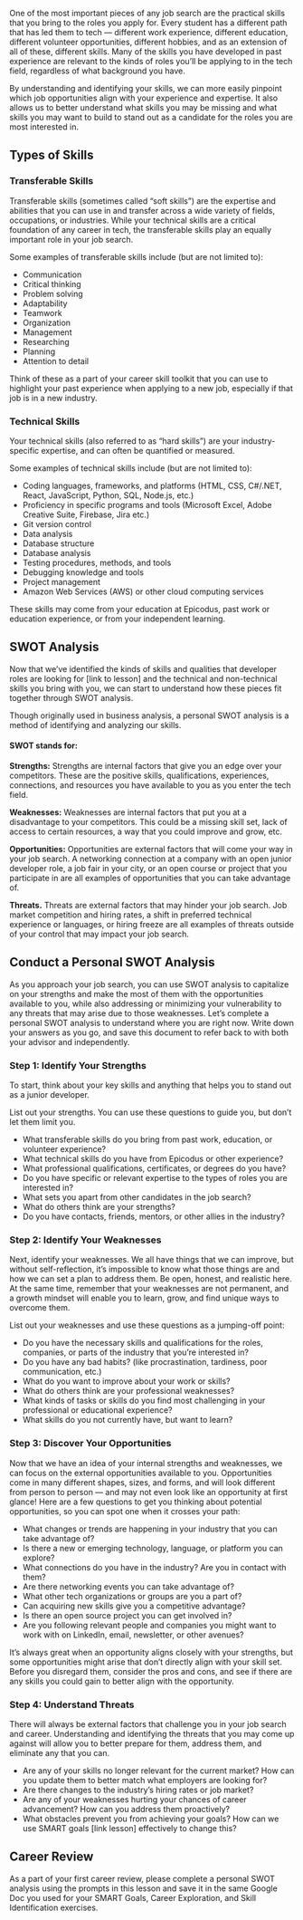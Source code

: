 One of the most important pieces of any job search are the practical skills that you bring to the roles you apply for. Every student has a different path that has led them to tech — different work experience, different education, different volunteer opportunities, different hobbies, and as an extension of all of these, different skills. Many of the skills you have developed in past experience are relevant to the kinds of roles you’ll be applying to in the tech field, regardless of what background you have. 

By understanding and identifying your skills, we can more easily pinpoint which job opportunities align with your experience and expertise. It also allows us to better understand what skills you may be missing and what skills you may want to build to stand out as a candidate for the roles you are most interested in. 

## Types of Skills

### Transferable Skills 

Transferable skills (sometimes called “soft skills”) are the expertise and abilities that you can use in and transfer across a wide variety of fields, occupations, or industries. While your technical skills are a critical foundation of any career in tech, the transferable skills play an equally important role in your job search. 

Some examples of transferable skills include (but are not limited to):

* Communication  
* Critical thinking 
* Problem solving 
* Adaptability 
* Teamwork
* Organization 
* Management 
* Researching 
* Planning 
* Attention to detail

Think of these as a part of your career skill toolkit that you can use to highlight your past experience when applying to a new job, especially if that job is in a new industry. 

### Technical Skills 

Your technical skills (also referred to as “hard skills”) are your industry-specific expertise, and can often be quantified or measured. 

Some examples of technical skills include (but are not limited to): 

* Coding languages, frameworks, and platforms (HTML, CSS, C#/.NET, React, JavaScript, Python, SQL, Node.js, etc.) 
* Proficiency in specific programs and tools (Microsoft Excel, Adobe Creative Suite, Firebase, Jira etc.) 
* Git version control 
* Data analysis 
* Database structure 
* Database analysis 
* Testing procedures, methods, and tools 
* Debugging knowledge and tools 
* Project management 
* Amazon Web Services (AWS) or other cloud computing services
   
These skills may come from your education at Epicodus, past work or education experience, or from your independent learning. 

## SWOT Analysis 

Now that we’ve identified the kinds of skills and qualities that developer roles are looking for [link to lesson] and the technical and non-technical skills you bring with you, we can start to understand how these pieces fit together through SWOT analysis. 

Though originally used in business analysis, a personal SWOT analysis is a method of identifying and analyzing our skills. 

#### SWOT stands for: 

**Strengths:** Strengths are internal factors that give you an edge over your competitors. These are the positive skills, qualifications, experiences, connections, and resources you have available to you as you enter the tech field. 

**Weaknesses:** Weaknesses are internal factors that put you at a disadvantage to your competitors. This could be a missing skill set, lack of access to certain resources, a way that you could improve and grow, etc. 

**Opportunities:** Opportunities are external factors that will come your way in your job search. A networking connection at a company with an open junior developer role, a job fair in your city, or an open course or project that you participate in are all examples of opportunities that you can take advantage of. 

**Threats.** Threats are external factors that may hinder your job search. Job market competition and hiring rates, a shift in preferred technical experience or languages, or hiring freeze are all examples of threats outside of your control that may impact your job search. 

## Conduct a Personal SWOT Analysis 

As you approach your job search, you can use SWOT analysis to capitalize on your strengths and make the most of them with the opportunities available to you, while also addressing or minimizing your vulnerability to any threats that may arise due to those weaknesses. 
Let’s complete a personal SWOT analysis to understand where you are right now. Write down your answers as you go, and save this document to refer back to with both your advisor and independently. 

### Step 1: Identify Your Strengths 

To start, think about your key skills and anything that helps you to stand out as a junior developer. 

List out your strengths. You can use these questions to guide you, but don’t let them limit you.

* What transferable skills do you bring from past work, education, or volunteer experience? 
* What technical skills do you have from Epicodus or other experience? 
* What professional qualifications, certificates, or degrees do you have? 
* Do you have specific or relevant expertise to the types of roles you are interested in? 
* What sets you apart from other candidates in the job search? 
* What do others think are your strengths? 
* Do you have contacts, friends, mentors, or other allies in the industry?

### Step 2: Identify Your Weaknesses 

Next, identify your weaknesses. We all have things that we can improve, but without self-reflection, it’s impossible to know what those things are and how we can set a plan to address them. Be open, honest, and realistic here. At the same time, remember that your weaknesses are not permanent, and a growth mindset will enable you to learn, grow, and find unique ways to overcome them.

List out your weaknesses and use these questions as a jumping-off point:  

* Do you have the necessary skills and qualifications for the roles, companies, or parts of the industry that you’re interested in?
* Do you have any bad habits? (like procrastination, tardiness, poor communication, etc.) 
* What do you want to improve about your work or skills? 
* What do others think are your professional weaknesses? 
* What kinds of tasks or skills do you find most challenging in your professional or educational experience? 
* What skills do you not currently have, but want to learn? 

### Step 3: Discover Your  Opportunities

Now that we have an idea of your internal strengths and weaknesses, we can focus on the external opportunities available to you. Opportunities come in many different shapes, sizes, and forms, and will look different from person to person — and may not even look like an opportunity at first glance! Here are a few questions to get you thinking about potential opportunities, so you can spot one when it crosses your path: 

* What changes or trends are happening in your industry that you can take advantage of? 
* Is there a new or emerging technology, language, or platform you can explore? 
* What connections do you have in the industry? Are you in contact with them? 
* Are there networking events you can take advantage of? 
* What other tech organizations or groups are you a part of? 
* Can acquiring new skills give you a competitive advantage? 
* Is there an open source project you can get involved in? 
* Are you following relevant people and companies you might want to work with on LinkedIn, email, newsletter, or other avenues? 

It’s always great when an opportunity aligns closely with your strengths, but some opportunities might arise that don’t directly align with your skill set. Before you disregard them, consider the pros and cons, and see if there are any skills you could gain to better align with the opportunity.

### Step 4: Understand Threats 

There will always be external factors that challenge you in your job search and career. Understanding and identifying the threats that you may come up against will allow you to better prepare for them, address them, and eliminate any that you can. 

* Are any of your skills no longer relevant for the current market? How can you update them to better match what employers are looking for? 
* Are there changes to the industry’s hiring rates or job market? 
* Are any of your weaknesses hurting your chances of career advancement? How can you address them proactively? 
* What obstacles prevent you from achieving your goals? How can we use SMART goals [link lesson] effectively to change this? 
  
## Career Review

As a part of your first career review, please complete a personal SWOT analysis using the prompts in this lesson and save it in the same Google Doc you used for your SMART Goals, Career Exploration, and Skill Identification exercises.  
